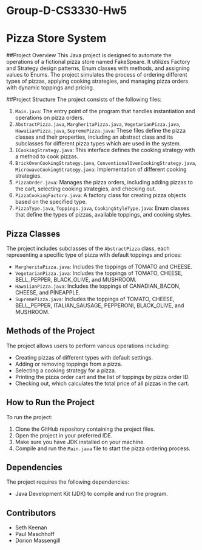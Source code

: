 # Group-D-CS3330-Hw5

# Pizza Store System

##Project Overview
This Java project is designed to automate the operations of a fictional pizza store named FakeSpeare. It utilizes Factory and Strategy design patterns, Enum classes with methods, and assigning values to Enums. The project simulates the process of ordering different types of pizzas, applying cooking strategies, and managing pizza orders with dynamic toppings and pricing.

##Project Structure
The project consists of the following files:

1. `Main.java`: The entry point of the program that handles instantiation and operations on pizza orders.
2. `AbstractPizza.java`, `MargheritaPizza.java`, `VegetarianPizza.java`, `HawaiianPizza.java`, `SupremePizza.java`: These files define the pizza classes and their properties, including an abstract class and its subclasses for different pizza types which are used in the system.
3. `ICookingStrategy.java`: This interface defines the cooking strategy with a method to cook pizzas.
4. `BrickOvenCookingStrategy.java`, `ConventionalOvenCookingStrategy.java`, `MicrowaveCookingStrategy.java`: Implementation of different cooking strategies.
5. `PizzaOrder.java`: Manages the pizza orders, including adding pizzas to the cart, selecting cooking strategies, and checking out.
6. `PizzaCookingFactory.java`: A factory class for creating pizza objects based on the specified type.
7. `PizzaType.java`, `Toppings.java`, `CookingStyleType.java`: Enum classes that define the types of pizzas, available toppings, and cooking styles.

## Pizza Classes
The project includes subclasses of the `AbstractPizza` class, each representing a specific type of pizza with default toppings and prices:

- `MargheritaPizza.java`: Includes the toppings of TOMATO and CHEESE.
- `VegetarianPizza.java`: Includes the toppings of TOMATO, CHEESE, BELL_PEPPER, BLACK_OLIVE, and MUSHROOM.
- `HawaiianPizza.java`: Includes the toppings of CANADIAN_BACON, CHEESE, and PINEAPPLE.
- `SupremePizza.java`: Includes the toppings of TOMATO, CHEESE, BELL_PEPPER, ITALIAN_SAUSAGE, PEPPERONI, BLACK_OLIVE, and MUSHROOM.

## Methods of the Project
The project allows users to perform various operations including:

- Creating pizzas of different types with default settings.
- Adding or removing toppings from a pizza.
- Selecting a cooking strategy for a pizza.
- Printing the pizza order cart and the list of toppings by pizza order ID.
- Checking out, which calculates the total price of all pizzas in the cart.

## How to Run the Project
To run the project:

1. Clone the GitHub repository containing the project files.
2. Open the project in your preferred IDE.
3. Make sure you have JDK installed on your machine.
4. Compile and run the `Main.java` file to start the pizza ordering process.

## Dependencies
The project requires the following dependencies:

- Java Development Kit (JDK) to compile and run the program.

## Contributors
- Seth Keenan 
- Paul Maschhoff 
- Dorion Massengill 

